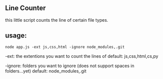 ## Line Counter

this little script counts the line of certain file types.


## usage:


`node app.js -ext js,css,html -ignore node_modules,.git`

-ext: the extentions you want to count the lines of
default: js,css,html,cs,py

-ignore: folders you want to ignore (does not support spaces in folders...yet)
default: node_modules,.git